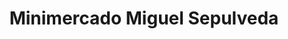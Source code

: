 ---
title: "Minimercado Miguel Sepulveda"
url: /valdivia/minimercado-miguel-sepulveda/
shop: Spirituosen
---